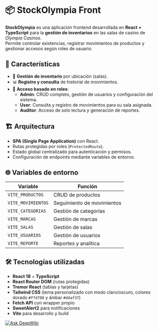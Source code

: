 # 📦 StockOlympia Front

**StockOlympia** es una aplicación frontend desarrollada en **React + TypeScript** para la **gestión de inventarios** en las salas de casino de *Olympia Casinos*.  
Permite controlar existencias, registrar movimientos de productos y gestionar accesos según roles de usuario.

## 🚀 Características
- 📍 **Gestión de inventario** por ubicación (salas).
- 📊 **Registro y consulta** de historial de movimientos.
- 🔐 **Acceso basado en roles**:
  - **Admin**: CRUD completo, gestión de usuarios y configuración del sistema.
  - **User**: Consulta y registro de movimientos para su sala asignada.
  - **Auditor**: Acceso de solo lectura y generación de reportes.

## 🏗 Arquitectura
- **SPA (Single Page Application)** con React.
- Rutas protegidas por roles (`ProtectedRoute`).
- Estado global centralizado para autenticación y permisos.
- Configuración de endpoints mediante variables de entorno.

## 🌐 Variables de entorno
| Variable           | Función                       |
|--------------------|--------------------------------|
| `VITE_PRODUCTOS`   | CRUD de productos             |
| `VITE_MOVIMIENTOS` | Seguimiento de movimientos    |
| `VITE_CATEGORIAS`  | Gestión de categorías         |
| `VITE_MARCAS`      | Gestión de marcas             |
| `VITE_SALAS`       | Gestión de salas              |
| `VITE_USUARIOS`    | Gestión de usuarios           |
| `VITE_REPORTE`     | Reportes y analítica          |

## 🛠 Tecnologías utilizadas
- **React 18** + **TypeScript**
- **React Router DOM** (rutas protegidas)
- **Tremor React** (tablas y tarjetas)
- **Tailwind CSS** (tema personalizado con modo claro/oscuro, colores dorado `#ffd700` y ámbar `#d4af37`)
- **Fetch API** con wrapper propio
- **SweetAlert2** para notificaciones
- **Vite** para desarrollo y build

[![Ask DeepWiki](https://deepwiki.com/badge.svg)](https://deepwiki.com/AlejandroAP98/StockOlympia_front)
